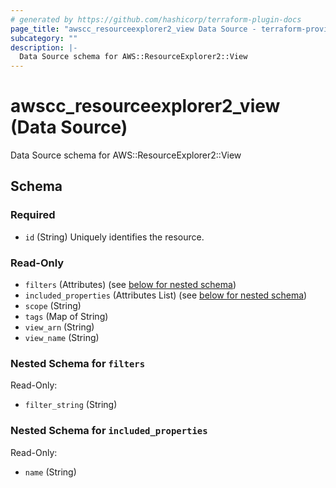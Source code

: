 ```yaml
---
# generated by https://github.com/hashicorp/terraform-plugin-docs
page_title: "awscc_resourceexplorer2_view Data Source - terraform-provider-awscc"
subcategory: ""
description: |-
  Data Source schema for AWS::ResourceExplorer2::View
---
```


# awscc_resourceexplorer2_view (Data Source)

Data Source schema for AWS::ResourceExplorer2::View



<!-- schema generated by tfplugindocs -->
## Schema

### Required

- `id` (String) Uniquely identifies the resource.

### Read-Only

- `filters` (Attributes) (see [below for nested schema](#nestedatt--filters))
- `included_properties` (Attributes List) (see [below for nested schema](#nestedatt--included_properties))
- `scope` (String)
- `tags` (Map of String)
- `view_arn` (String)
- `view_name` (String)

<a id="nestedatt--filters"></a>
### Nested Schema for `filters`

Read-Only:

- `filter_string` (String)


<a id="nestedatt--included_properties"></a>
### Nested Schema for `included_properties`

Read-Only:

- `name` (String)
